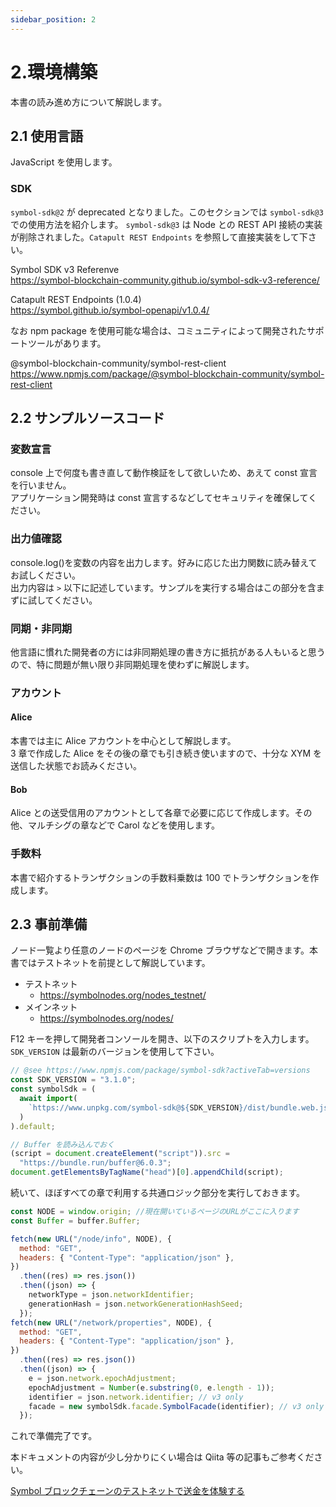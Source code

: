 ```yaml
---
sidebar_position: 2
---
```


# 2.環境構築

本書の読み進め方について解説します。

## 2.1 使用言語

JavaScript を使用します。

### SDK

`symbol-sdk@2` が deprecated となりました。このセクションでは `symbol-sdk@3` での使用方法を紹介します。
`symbol-sdk@3` は Node との REST API 接続の実装が削除されました。`Catapult REST Endpoints` を参照して直接実装をして下さい。

Symbol SDK v3 Referenve<br/>
https://symbol-blockchain-community.github.io/symbol-sdk-v3-reference/

Catapult REST Endpoints (1.0.4)<br/>
https://symbol.github.io/symbol-openapi/v1.0.4/

なお npm package を使用可能な場合は、コミュニティによって開発されたサポートツールがあります。

@symbol-blockchain-community/symbol-rest-client<br/>
https://www.npmjs.com/package/@symbol-blockchain-community/symbol-rest-client

## 2.2 サンプルソースコード

### 変数宣言

console 上で何度も書き直して動作検証をして欲しいため、あえて const 宣言を行いません。  
アプリケーション開発時は const 宣言するなどしてセキュリティを確保してください。

### 出力値確認

console.log()を変数の内容を出力します。好みに応じた出力関数に読み替えてお試しください。  
出力内容は `>` 以下に記述しています。サンプルを実行する場合はこの部分を含まずに試してください。

### 同期・非同期

他言語に慣れた開発者の方には非同期処理の書き方に抵抗がある人もいると思うので、特に問題が無い限り非同期処理を使わずに解説します。

### アカウント

#### Alice

本書では主に Alice アカウントを中心として解説します。  
3 章で作成した Alice をその後の章でも引き続き使いますので、十分な XYM を送信した状態でお読みください。

#### Bob

Alice との送受信用のアカウントとして各章で必要に応じて作成します。その他、マルチシグの章などで Carol などを使用します。

### 手数料

本書で紹介するトランザクションの手数料乗数は 100 でトランザクションを作成します。

## 2.3 事前準備

ノード一覧より任意のノードのページを Chrome ブラウザなどで開きます。本書ではテストネットを前提として解説しています。

- テストネット
  - https://symbolnodes.org/nodes_testnet/
- メインネット
  - https://symbolnodes.org/nodes/

F12 キーを押して開発者コンソールを開き、以下のスクリプトを入力します。
`SDK_VERSION` は最新のバージョンを使用して下さい。

```js
// @see https://www.npmjs.com/package/symbol-sdk?activeTab=versions
const SDK_VERSION = "3.1.0";
const symbolSdk = (
  await import(
    `https://www.unpkg.com/symbol-sdk@${SDK_VERSION}/dist/bundle.web.js`
  )
).default;

// Buffer を読み込んでおく
(script = document.createElement("script")).src =
  "https://bundle.run/buffer@6.0.3";
document.getElementsByTagName("head")[0].appendChild(script);
```

続いて、ほぼすべての章で利用する共通ロジック部分を実行しておきます。

```js
const NODE = window.origin; //現在開いているページのURLがここに入ります
const Buffer = buffer.Buffer;

fetch(new URL("/node/info", NODE), {
  method: "GET",
  headers: { "Content-Type": "application/json" },
})
  .then((res) => res.json())
  .then((json) => {
    networkType = json.networkIdentifier;
    generationHash = json.networkGenerationHashSeed;
  });
fetch(new URL("/network/properties", NODE), {
  method: "GET",
  headers: { "Content-Type": "application/json" },
})
  .then((res) => res.json())
  .then((json) => {
    e = json.network.epochAdjustment;
    epochAdjustment = Number(e.substring(0, e.length - 1));
    identifier = json.network.identifier; // v3 only
    facade = new symbolSdk.facade.SymbolFacade(identifier); // v3 only
  });
```

これで準備完了です。

本ドキュメントの内容が少し分かりにくい場合は Qiita 等の記事もご参考ください。

[Symbol ブロックチェーンのテストネットで送金を体験する](https://qiita.com/nem_takanobu/items/e2b1f0aafe7a2df0fe1b)
